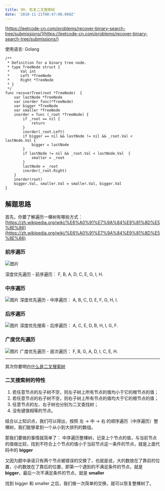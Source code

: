 ```yaml
---
title: 99. 恢复二叉搜索树
date: '2018-11-21T08:47:00.000Z'
---
```


[https://leetcode-cn.com/problems/recover-binary-search-tree/submissions/](https://leetcode-cn.com/problems/recover-binary-search-tree/submissions/)

使用语言: Golang

```golang
/**
 * Definition for a binary tree node.
 * type TreeNode struct {
 *     Val int
 *     Left *TreeNode
 *     Right *TreeNode
 * }
 */
func recoverTree(root *TreeNode)  {
    var lastNode *TreeNode
    var inorder func(*TreeNode)
    var bigger *TreeNode
    var smaller *TreeNode
    inorder = func (_root *TreeNode) {
        if _root == nil {
            return
        }
        inorder(_root.Left)
        if bigger == nil && lastNode != nil && _root.Val < lastNode.Val {
            bigger = lastNode
        }
        if lastNode != nil && _root.Val < lastNode.Val  {
            smaller = _root
        }
        lastNode = _root
        inorder(_root.Right)
    }
    inorder(root)
    bigger.Val, smaller.Val = smaller.Val, bigger.Val
}
```


## 解题思路
首先，你要了解遍历一棵树有哪些方式：[https://zh.wikipedia.org/wiki/%E6%A0%91%E7%9A%84%E9%81%8D%E5%8E%86](https://zh.wikipedia.org/wiki/%E6%A0%91%E7%9A%84%E9%81%8D%E5%8E%86)

### 前序遍历
![图片](https://upload.wikimedia.org/wikipedia/commons/thumb/d/d4/Sorted_binary_tree_preorder.svg/220px-Sorted_binary_tree_preorder.svg.png)

深度优先遍历 - 前序遍历：
F, B, A, D, C, E, G, I, H.
### 中序遍历

![图片](https://upload.wikimedia.org/wikipedia/commons/thumb/7/77/Sorted_binary_tree_inorder.svg/220px-Sorted_binary_tree_inorder.svg.png)
深度优先遍历 - 中序遍历：
A, B, C, D, E, F, G, H, I.
### 后序遍历
![图片](https://upload.wikimedia.org/wikipedia/commons/thumb/9/9d/Sorted_binary_tree_postorder.svg/220px-Sorted_binary_tree_postorder.svg.png)
深度优先搜索 - 后序遍历：
A, C, E, D, B, H, I, G, F.
### 广度优先遍历
![图片](https://upload.wikimedia.org/wikipedia/commons/thumb/d/d1/Sorted_binary_tree_breadth-first_traversal.svg/220px-Sorted_binary_tree_breadth-first_traversal.svg.png)
广度优先遍历 - 层次遍历：
F, B, G, A, D, I, C, E, H.


---

其次你要明白[什么是二叉搜索树](https://zh.wikipedia.org/wiki/%E4%BA%8C%E5%85%83%E6%90%9C%E5%B0%8B%E6%A8%B9)
### 二叉搜索树的特性
1. 若任意节点的左子树不空，则左子树上所有节点的值均小于它的根节点的值；
2. 若任意节点的右子树不空，则右子树上所有节点的值均大于它的根节点的值；
3. 任意节点的左、右子树也分别为二叉查找树；
4. 没有键值相等的节点。

结合以上知识点，我们可以得出，按照 左 -> 中 -> 右 的顺序遍历（中序遍历）整棵树，我们能够拿到一个从小到大排列的数组。

那我们要做的事情就简单了：
中序遍历整棵树，记录上个节点的值，与当前节点的值做比较，找到不符合上个节点的值小于当前节点这一条件的节点，就是上面代码中的 **bigger**

又因为题中承诺只有两个节点被错误的交换了，也就是说，大的数放在了靠前的位置，小的数放在了靠后的位置，即第一个遇到的不满足条件的节点，就是 **bigger**，最后一次不满足条件的节点，就是 **smaller**

找到 bigger 和 smaller 之后，我们做一次简单的交换，就可以恢复整棵树了。



